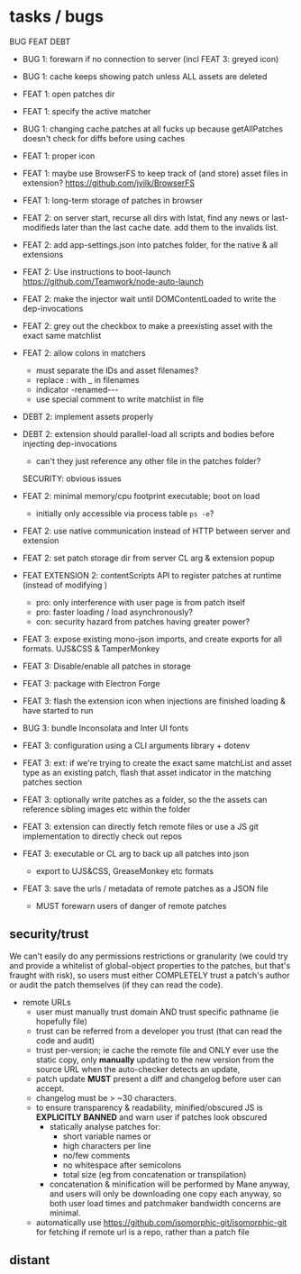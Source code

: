 # tasks / bugs

BUG FEAT DEBT



- BUG 1: forewarn if no connection to server (incl FEAT 3: greyed icon)

- BUG 1: cache keeps showing patch unless ALL assets are deleted

- FEAT 1: open patches dir

- FEAT 1: specify the active matcher

- BUG 1: changing cache.patches at all fucks up because getAllPatches doesn't check for diffs before using caches

- FEAT 1: proper icon

- FEAT 1: maybe use BrowserFS to keep track of (and store) asset files in extension? https://github.com/jvilk/BrowserFS

- FEAT 1: long-term storage of patches in browser 



- FEAT 2: on server start, recurse all dirs with lstat, find any news or last-modifieds later than the last cache date. add them to the invalids list.

- FEAT 2: add app-settings.json into patches folder, for the native & all extensions

- FEAT 2: Use instructions to boot-launch https://github.com/Teamwork/node-auto-launch

- FEAT 2: make the injector wait until DOMContentLoaded to write the dep-invocations

- FEAT 2: grey out the checkbox to make a preexisting asset with the exact same matchlist

- FEAT 2: allow colons in matchers
	- must separate the IDs and asset filenames?
	- replace : with _ in filenames
	- indicator -renamed---
	- use special comment to write matchlist in file

- DEBT 2: implement assets properly

- DEBT 2: extension should parallel-load all scripts and bodies before injecting dep-invocations

	- can't they just reference any other file in the patches folder?

	SECURITY: obvious issues

- FEAT 2: minimal memory/cpu footprint executable; boot on load
	- initially only accessible via process table `ps -e`?

- FEAT 2: use native communication instead of HTTP between server and extension

- FEAT 2: set patch storage dir from server CL arg & extension popup

- FEAT EXTENSION 2: contentScripts API to register patches at runtime (instead of modifying <head>)
	- pro: only interference with user page is from patch itself
	- pro: faster loading / load asynchronously?
	- con: security hazard from patches having greater power?



- FEAT 3: expose existing mono-json imports, and create exports for all formats. UJS&CSS & TamperMonkey

- FEAT 3: Disable/enable all patches in storage

- FEAT 3: package with Electron Forge

- FEAT 3: flash the extension icon when injections are finished loading & have started to run

- BUG 3: bundle Inconsolata and Inter UI fonts

- FEAT 3: configuration using a CLI arguments library + dotenv

- FEAT 3: ext: if we're trying to create the exact same matchList and asset type as an existing patch, flash that asset indicator in the matching patches section

- FEAT 3: optionally write patches as a folder, so the the assets can reference sibling images etc within the folder

- FEAT 3: extension can directly fetch remote files or use a JS git implementation to directly check out repos

- FEAT 3: executable or CL arg to back up all patches into json
	- export to UJS&CSS, GreaseMonkey etc formats

- FEAT 3: save the urls / metadata of remote patches as a JSON file
	- MUST forewarn users of danger of remote patches



## security/trust

We can't easily do any permissions restrictions or granularity (we could try and provide a whitelist of global-object properties to the patches, but that's fraught with risk), so users must either COMPLETELY trust a patch's author or audit the patch themselves (if they can read the code).

- remote URLs
	- user must manually trust domain AND trust specific pathname (ie hopefully file) 
	- trust can be referred from a developer you trust (that can read the code and audit)
	- trust per-version; ie cache the remote file and ONLY ever use the static copy, only **manually** updating to the new version from the source URL when the auto-checker detects an update, 
	- patch update **MUST** present a diff and changelog before user can accept. 
	- changelog must be > ~30 characters. 
	- to ensure transparency & readability, minified/obscured JS is **EXPLICITLY BANNED** and warn user if patches look obscured
		- statically analyse patches for:
			- short variable names or 
			- high characters per line
			- no/few comments
			- no whitespace after semicolons
			- total size (eg from concatenation or transpilation)
		- concatenation & minification will be performed by Mane anyway, and users will only be downloading one copy each anyway, so both user load times and patchmaker bandwidth concerns are minimal.
	- automatically use https://github.com/isomorphic-git/isomorphic-git for fetching if remote url is a repo, rather than a patch file


## distant
